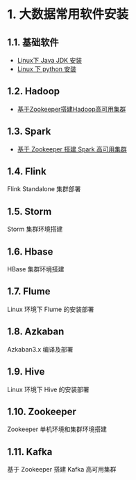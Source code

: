 # 1. 大数据常用软件安装
## 1.1. 基础软件
- [Linux下 Java JDK 安装](notes/大数据/大数据常用软件安装/基础软件/JDK安装.md)
- [Linux 下 python 安装](notes/大数据/大数据常用软件安装/基础软件/python安装.md)

## 1.2. Hadoop
- [基于Zookeeper搭建Hadoop高可用集群](notes/大数据/大数据常用软件安装/Hadoop/基于Zookeeper搭建Hadoop高可用集群.md)

## 1.3. Spark
- [基于 Zookeeper 搭建 Spark 高可用集群](notes/大数据/大数据常用软件安装/Spark/基于Zookeeper搭建Spark高可用集群.md)
## 1.4. Flink
Flink Standalone 集群部署
## 1.5. Storm 
Storm 集群环境搭建
## 1.6. Hbase
HBase 集群环境搭建
## 1.7. Flume
Linux 环境下 Flume 的安装部署
## 1.8. Azkaban
Azkaban3.x 编译及部署
## 1.9. Hive
Linux 环境下 Hive 的安装部署
## 1.10. Zookeeper
Zookeeper 单机环境和集群环境搭建
## 1.11. Kafka
基于 Zookeeper 搭建 Kafka 高可用集群